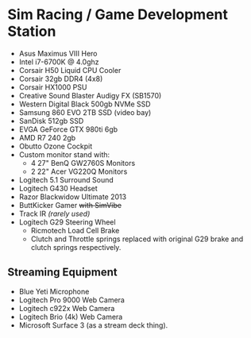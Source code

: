# Sim Racing / Game Development Station
- Asus Maximus VIII Hero
- Intel i7-6700K @ 4.0ghz
- Corsair H50 Liquid CPU Cooler
- Corsair 32gb DDR4 (4x8)
- Corsair HX1000 PSU
- Creative Sound Blaster Audigy FX (SB1570)
- Western Digital Black 500gb NVMe SSD
- Samsung 860 EVO 2TB SSD (video bay)
- SanDisk 512gb SSD
- EVGA GeForce GTX 980ti 6gb
- AMD R7 240 2gb
- Obutto Ozone Cockpit
- Custom monitor stand with:
  - 4 27" BenQ GW2760S Monitors
  - 2 22" Acer VG220Q Monitors
- Logitech 5.1 Surround Sound
- Logitech G430 Headset
- Razor Blackwidow Ultimate 2013
- ButtKicker Gamer ~~with SimVibe~~
- Track IR _(rarely used)_
- Logitech G29 Steering Wheel
  - Ricmotech Load Cell Brake
  - Clutch and Throttle springs replaced with original G29 brake and clutch springs respectively.

## Streaming Equipment
- Blue Yeti Microphone
- Logitech Pro 9000 Web Camera
- Logitech c922x Web Camera
- Logitech Brio (4k) Web Camera
- Microsoft Surface 3 (as a stream deck thing).
